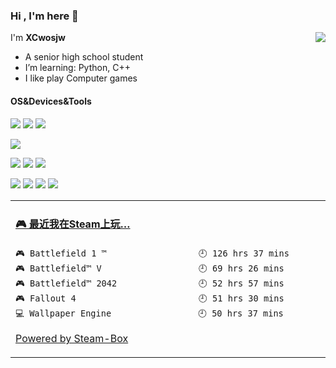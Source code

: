 ### Hi , I'm here 👋

<a href="#">
  <img align="right" src="https://github-readme-stats.vercel.app/api?username=XCwosjw&count_private=true&show_icons=true&bg_color=15,f2f7fd,E0EAFC" />
</a>

I'm **XCwosjw**

- A senior high school student
- I’m learning: Python, C++
- I like play Computer games

#### OS&Devices&Tools
[![](https://img.shields.io/badge/Windows-11-2376bc?style=flat-square&logo=windows&logoColor=ffffff)](https://www.microsoft.com/zh-cn/software-download/windows11)
[![](https://img.shields.io/badge/OS-Ubuntu-33aadd?logo=ubuntu&style=flat-square&logoColor=ffff)](https://ubuntu.com/)
[![](https://img.shields.io/badge/Android-12-3CB371?logo=android&style=flat-square&logoColor=ffffff)](https://www.android.com/)

[![](https://img.shields.io/badge/Redmi-K30%20Ultra-FF4500?logo=xiaomi&style=flat-square&logoColor=ffffff)](https://www.mi.com/)

[![](https://img.shields.io/badge/-Pycharm-228B22?logo=pycharm&style=flat-square&logoColor=ffffff)](https://www.jetbrains.com/pycharm/)
[![](https://img.shields.io/badge/-Python-1E90FF?logo=python&style=flat-square&logoColor=ffffff)](https://www.python.org/)
[![](https://img.shields.io/badge/-Linux-fcc624?style=flat-square&logo=linux&logoColor=white)](https://www.linuxfoundation.org/)

[![](https://img.shields.io/badge/-Steam-4682B4?logo=steam&style=flat-square&logoColor=ffffff)](https://steamcommunity.com/id/XCwosjw/)
[![](https://img.shields.io/badge/-Epic%20Games-000000?logo=epicgames&style=flat-square&logoColor=ffffff)](https://www.epicgames.com/)
[![](https://img.shields.io/badge/-Ubisoft-4169E1?logo=ubisoft&style=flat-square&logoColor=ffffff)](https://www.ubisoft.com/)
[![](https://img.shields.io/badge/-Origin-FF4500?logo=origin&style=flat-square&logoColor=ffffff)](https://www.origin.com/)

<table>
<tr>
<td valign="top" width="50%">

<!-- steam-box start -->
#### <a href="https://gist.github.com/ed622f4d750c79e86afebedddacdfef4" target="_blank">🎮 最近我在Steam上玩…</a>
```text
🎮 Battlefield 1 ™                  🕘 126 hrs 37 mins
🎮 Battlefield™ V                   🕘 69 hrs 26 mins
🎮 Battlefield™ 2042                🕘 52 hrs 57 mins
🎮 Fallout 4                        🕘 51 hrs 30 mins
💻 Wallpaper Engine                 🕘 50 hrs 37 mins
```
<!-- Powered by https://github.com/YouEclipse/steam-box . -->
<!-- steam-box end -->

[Powered by Steam-Box](https://github.com/XCwosjw/steam-box)

</td>
</tr>
</table>
